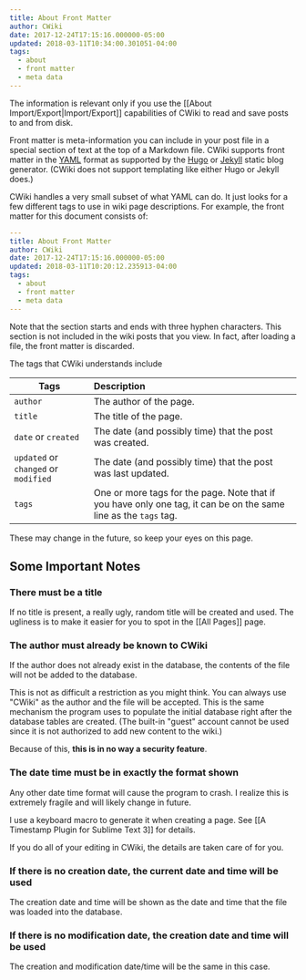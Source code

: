 ```yaml
---
title: About Front Matter
author: CWiki
date: 2017-12-24T17:15:16.000000-05:00
updated: 2018-03-11T10:34:00.301051-04:00
tags:
  - about
  - front matter
  - meta data
---
```


The information is relevant only if you use the [[About Import/Export|Import/Export]] capabilities of CWiki to read and save posts to and from disk.

Front matter is meta-information you can include in your post file in a special section of text at the top of a Markdown file. CWiki supports front matter in the [YAML](http://yaml.org/) format as supported by the [Hugo](https://gohugo.io) or [Jekyll](https://github.com/jekyll/jekyll) static blog generator. (CWiki does not support templating like either Hugo or Jekyll does.)

CWiki handles a very small subset of what YAML can do. It just looks for a few different tags to use in wiki page descriptions. For example, the front matter for this document consists of:

```yaml
---
title: About Front Matter
author: CWiki
date: 2017-12-24T17:15:16.000000-05:00 
updated: 2018-03-11T10:20:12.235913-04:00
tags:
  - about
  - front matter
  - meta data
---
```

Note that the section starts and ends with three hyphen characters. This section is not included in the wiki posts that you view. In fact, after loading a file, the front matter is discarded.

The tags that CWiki understands include

 | Tags  |  Description |
 |--------|:------------|
 | `author`  | The author of the page.  |
 | `title`  |  The title of the page. | 
 | `date` or `created`   | The date (and possibly time) that the post was created. |
 | `updated` or `changed`  or `modified`| The date (and possibly time) that the post was last updated. |
 | `tags` | One or more tags for the page. Note that if you have only one tag, it can be on the same line as the `tags` tag.|

These may change in the future, so keep your eyes on this page.

## Some Important Notes ##

### There must be a title ###
If no title is present, a really ugly, random title will be created and used. The ugliness is to make it easier for you to spot in the [[All Pages]] page.

### The author must already be known to CWiki ###
If the author does not already exist in the database, the contents of the file will not be added to the database.

This is not as difficult a restriction as you might think. You can always use "CWiki" as the author and the file will be accepted. This is the same mechanism the program uses to populate the initial database right after the database tables are created. (The built-in "guest" account cannot be used since it is not authorized to add new content to the wiki.)

Because of this, **this is in no way a security feature**.

### The date time must be in exactly the format shown ###

Any other date time format will cause the program to crash. I realize this is extremely fragile and will likely change in future.

I use a keyboard macro to generate it when creating a page. See [[A Timestamp Plugin for Sublime Text 3]] for details.

If you do all of your editing in CWiki, the details are taken care of for you.

### If there is no creation date, the current date and time will be used ###
The creation date and time will be shown as the date and time that the file was loaded into the database.

### If there is no modification date, the creation date and time will be used ###
The creation and modification date/time will be the same in this case.

